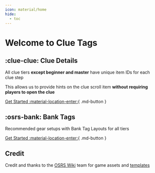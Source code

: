```yaml
---
icon: material/home
hide:
  - toc
---
```


# Welcome to Clue Tags

## :clue-clue: Clue Details

All clue tiers **except beginner and master** have unique item IDs for each clue step

This allows us to provide hints on the clue scroll item **without requiring players to open the clue**

[Get Started :material-location-enter:](details/index.md){ .md-button }

## :osrs-bank: Bank Tags

Recommended gear setups with Bank Tag Layouts for all tiers

[Get Started :material-location-enter:](bank/index.md){ .md-button }

## Credit

Credit and thanks to the [OSRS Wiki](https://oldschool.runescape.wiki) team for game assets and [templates](https://oldschool.runescape.wiki/w/Category:Lua-based_templates)